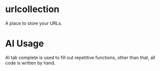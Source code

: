 # urlcollection
A place to store your URLs.

# AI Usage
AI tab complete is used to fill out repetitive functions, other than that, all code is written by hand.